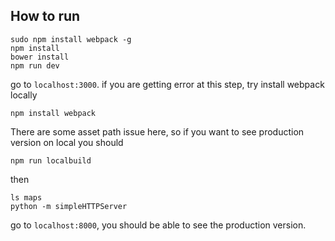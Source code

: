 ## How to run


```
sudo npm install webpack -g
npm install
bower install
npm run dev
```
go to `localhost:3000`.
if you are getting error at this step, try install webpack locally
```
npm install webpack
```

There are some asset path issue here, so if you want to see production version on local you should

```
npm run localbuild
```

then 

```
ls maps
python -m simpleHTTPServer
```
go to `localhost:8000`, you should be able to see the production version.